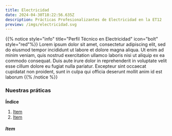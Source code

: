 ```yaml
---
title: Electricidad
date: 2024-04-30T18:22:56.635Z
description: Prácticas Profesionalizantes de Electricidad en la ET12
preview: /imgs/electricidad.svg
---
```

{{% notice style="info" title="Perfil Técnico en Electricidad" icon="bolt" style="red"%}}
Lorem ipsum dolor sit amet, consectetur adipiscing elit, sed do eiusmod tempor incididunt ut labore et dolore magna aliqua. Ut enim ad minim veniam, quis nostrud exercitation ullamco laboris nisi ut aliquip ex ea commodo consequat. Duis aute irure dolor in reprehenderit in voluptate velit esse cillum dolore eu fugiat nulla pariatur. Excepteur sint occaecat cupidatat non proident, sunt in culpa qui officia deserunt mollit anim id est laborum
{{% /notice %}}
### Nuestras práticas
**Índice**   
1. [Item](#id1)
2. [Item](#id2)

##### Item<a name="id1"></a>